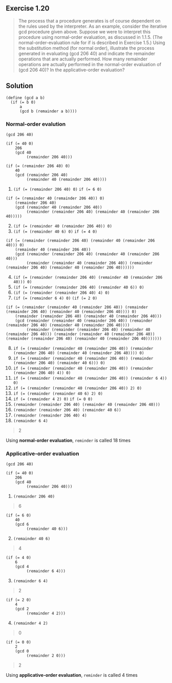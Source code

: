 ## Exercise 1.20

> The process that a procedure generates is of course dependent on the rules used by the interpreter. As an example, consider the iterative gcd procedure given above. Suppose we were to interpret this procedure using normal-order evaluation, as discussed in 1.1.5. (The normal-order-evaluation rule for if is described in Exercise 1.5.) Using the substitution method (for normal order), illustrate the process generated in evaluating (gcd 206 40) and indicate the remainder operations that are actually performed. How many remainder operations are actually performed in the normal-order evaluation of (gcd 206 40)? In the applicative-order evaluation?

## Solution

```racket
(define (gcd a b)
  (if (= b 0)
      a
      (gcd b (remainder a b))))
```

### Normal-order evalution

```
(gcd 206 40)
```

```
(if (= 40 0)
    206
    (gcd 40
         (remainder 206 40)))
```

```
(if (= (remainder 206 40) 0)
    40
    (gcd (remainder 206 40)
         (remainder 40 (remainder 206 40))))
```

1. `(if (= (remainder 206 40) 0)`
   `if (= 6 0)`

```
(if (= (remainder 40 (remainder 206 40)) 0)
    (remainder 206 40)
    (gcd (remainder 40 (remainder 206 40))
         (remainder (remainder 206 40) (remainder 40 (remainder 206 40)))))
```

2. `(if (= (remainder 40 (remainder 206 40)) 0)`
3. `(if (= (remainder 40 6) 0)`
   `if (= 4 0)`

```
(if (= (remainder (remainder 206 40) (remainder 40 (remainder 206 40))) 0)
    (remainder 40 (remainder 206 40))
    (gcd (remainder (remainder 206 40) (remainder 40 (remainder 206 40)))
         (remainder (remainder 40 (remainder 206 40)) (remainder (remainder 206 40) (remainder 40 (remainder 206 40))))))
```

4. `(if (= (remainder (remainder 206 40) (remainder 40 (remainder 206 40))) 0)`
5. `(if (= (remainder (remainder 206 40) (remainder 40 6)) 0)`
6. `(if (= (remainder (remainder 206 40) 4) 0)`
7. `(if (= (remainder 6 4) 0)`
   `(if (= 2 0)`

```
(if (= (remainder (remainder 40 (remainder 206 40)) (remainder (remainder 206 40) (remainder 40 (remainder 206 40)))) 0)
    (remainder (remainder 206 40) (remainder 40 (remainder 206 40)))
    (gcd (remainder (remainder 40 (remainder 206 40)) (remainder (remainder 206 40) (remainder 40 (remainder 206 40))))
         (remainder (remainder (remainder 206 40) (remainder 40 (remainder 206 40))) (remainder (remainder 40 (remainder 206 40)) (remainder (remainder 206 40) (remainder 40 (remainder 206 40)))))))
```

8. `if (= (remainder (remainder 40 (remainder 206 40)) (remainder (remainder 206 40) (remainder 40 (remainder 206 40)))) 0)`
9. `if (= (remainder (remainder 40 (remainder 206 40)) (remainder (remainder 206 40) (remainder 40 6))) 0)`
10. `if (= (remainder (remainder 40 (remainder 206 40)) (remainder (remainder 206 40) 4)) 0)`
11. `if (= (remainder (remainder 40 (remainder 206 40)) (remainder 6 4)) 0)`
12. `if (= (remainder (remainder 40 (remainder 206 40)) 2) 0)`
13. `if (= (remainder (remainder 40 6) 2) 0)`
14. `if (= (remainder 4 2) 0)`
    `if (= 0 0)`
15. `(remainder (remainder 206 40) (remainder 40 (remainder 206 40)))`
16. `(remainder (remainder 206 40) (remainder 40 6))`
17. `(remainder (remainder 206 40) 4)`
18. `(remainder 6 4)`

> 2

Using **normal-order evaluation**, `reminder` is called $18$ times

### Applicative-order evaluation

```
(gcd 206 40)
```

```
(if (= 40 0)
    206
    (gcd 40
         (remainder 206 40)))
```

1. `(remainder 206 40)`

> 6

```
(if (= 6 0)
    40
    (gcd 6
         (remainder 40 6)))
```

2. `(remainder 40 6)`

> 4

```
(if (= 4 0)
    6
    (gcd 4
         (remainder 6 4)))
```

3. `(remainder 6 4)`

> 2

```
(if (= 2 0)
    4
    (gcd 2
         (remainder 4 2)))
```

4. `(remainder 4 2)`

> 0

```
(if (= 0 0)
    2
    (gcd 0
         (remainder 2 0)))
```

> 2

Using **applicative-order evaluation**, `reminder` is called $4$ times
